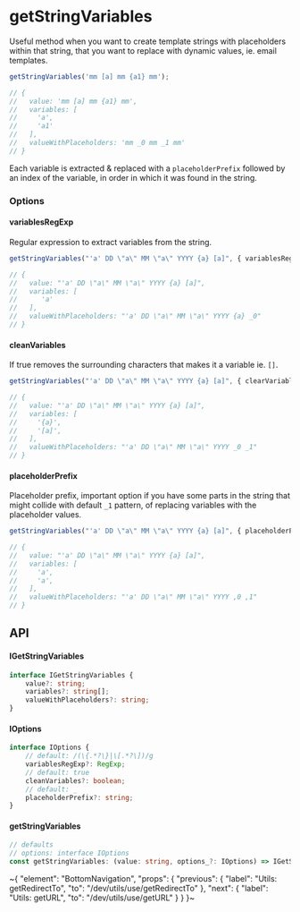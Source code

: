 
# getStringVariables

Useful method when you want to create template strings with placeholders within that string, that you want to replace with dynamic values, ie. email templates.

```ts
getStringVariables('mm [a] mm {a1} mm');

// {
//   value: 'mm [a] mm {a1} mm',
//   variables: [
//     'a',
//     'a1'
//   ],
//   valueWithPlaceholders: 'mm _0 mm _1 mm'
// }
```

Each variable is extracted & replaced with a `placeholderPrefix` followed by an index of the variable, in order in which it was found in the string.

### Options

#### variablesRegExp

Regular expression to extract variables from the string.

```ts
getStringVariables("'a' DD \"a\" MM \"a\" YYYY {a} [a]", { variablesRegExp: /(\[.*?\])/g });

// {
//   value: "'a' DD \"a\" MM \"a\" YYYY {a} [a]",
//   variables: [
//      'a'
//   ],
//   valueWithPlaceholders: "'a' DD \"a\" MM \"a\" YYYY {a} _0"
// }
```

#### cleanVariables

If true removes the surrounding characters that makes it a variable ie. `[]`.

```ts
getStringVariables("'a' DD \"a\" MM \"a\" YYYY {a} [a]", { clearVariables: false });

// {
//   value: "'a' DD \"a\" MM \"a\" YYYY {a} [a]",
//   variables: [
//     '{a}',
//     '[a]',
//   ],
//   valueWithPlaceholders: "'a' DD \"a\" MM \"a\" YYYY _0 _1"
// }
```

#### placeholderPrefix

Placeholder prefix, important option if you have some parts in the string that might collide with default `_1` pattern, of replacing variables with the placeholder values.

```ts
getStringVariables("'a' DD \"a\" MM \"a\" YYYY {a} [a]", { placeholderPrefix: ',' });

// {
//   value: "'a' DD \"a\" MM \"a\" YYYY {a} [a]",
//   variables: [
//     'a',
//     'a',
//   ],
//   valueWithPlaceholders: "'a' DD \"a\" MM \"a\" YYYY ,0 ,1"
// }
```

## API

#### IGetStringVariables

```ts
interface IGetStringVariables {
    value?: string;
    variables?: string[];
    valueWithPlaceholders?: string;
}
```

#### IOptions

```ts
interface IOptions {
    // default: /(\{.*?\}|\[.*?\])/g
    variablesRegExp?: RegExp;
    // default: true
    cleanVariables?: boolean;
    // default: _
    placeholderPrefix?: string;
}
```

#### getStringVariables

```ts
// defaults
// options: interface IOptions
const getStringVariables: (value: string, options_?: IOptions) => IGetStringVariables;
```


~{
  "element": "BottomNavigation",
  "props": {
    "previous": {
      "label": "Utils: getRedirectTo",
      "to": "/dev/utils/use/getRedirectTo"
    },
    "next": {
      "label": "Utils: getURL",
      "to": "/dev/utils/use/getURL"
    }
  }
}~
